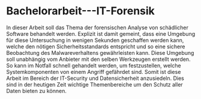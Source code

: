 # Bachelorarbeit---IT-Forensik

In dieser Arbeit soll das Thema der forensischen Analyse von schädlicher Software behandelt werden. Explizit ist damit gemeint, dass eine Umgebung für diese Untersuchung in wenigen Sekunden geschaffen werden kann, welche den nötigen Sicherheitsstandards entspricht und so eine sichere Beobachtung des Malwareverhaltens gewährleisten kann. Diese Umgebung soll unabhängig vom Anbieter mit den selben Werkzeugen erstellt werden. So kann im Notfall schnell gehandelt werden, um festzustellen, welche Systemkomponenten von einem Angriff gefährdet sind.
 Somit ist diese Arbeit im Bereich der IT-Security und Datensicherheit anzusiedeln. Dies sind in der heutigen Zeit wichtige Themenbereiche um den Schutz aller Daten bieten zu können.
